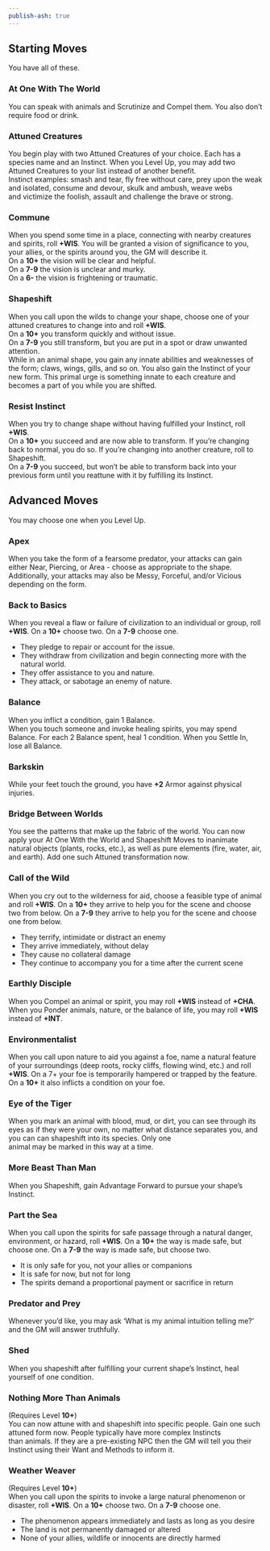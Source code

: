 ```yaml
---  
publish-ash: true  
---  
```

## Starting Moves   
You have all of these.  
  
### At One With The World  
You can speak with animals and Scrutinize and Compel them. You also don’t require food or drink.  
### Attuned Creatures  
You begin play with two Attuned Creatures of your choice. Each has a species name and an Instinct. <span class="move-trigger">When you Level Up,</span> you may add two  
Attuned Creatures to your list instead of another benefit.  
Instinct examples: smash and tear, fly free without care, prey upon the weak and isolated, consume and devour, skulk and ambush, weave webs  
and victimize the foolish, assault and challenge the brave or strong.  
### Commune  
<span class="move-trigger">When you spend some time in a place,</span> connecting with nearby creatures and spirits, roll **+WIS**. You will be granted a vision of significance to you, your allies, or the spirits around you, the GM will describe it.  
On a **10+** the vision will be clear and helpful.  
On a **7-9** the vision is unclear and murky.  
On a **6-** the vision is frightening or traumatic.  
### Shapeshift  
<span class="move-trigger">When you call upon the wilds to change your shape,</span> choose one of your attuned creatures to change into and roll **+WIS**.  
On a **10+** you transform quickly and without issue.  
On a **7-9** you still transform, but you are put in a spot or draw unwanted attention.  
<span class="move-trigger">While in an animal shape,</span> you gain any innate abilities and weaknesses of the form; claws, wings, gills, and so on. You also gain the Instinct of your new form. This primal urge is something innate to each creature and becomes a part of you while you are shifted.  
### Resist Instinct  
<span class="move-trigger">When you try to change shape without having fulfilled your Instinct,</span> roll **+WIS**.  
On a **10+** you succeed and are now able to transform. If you’re changing back to normal, you do so. If you’re changing into another creature, roll to Shapeshift.  
On a **7-9** you succeed, but won’t be able to transform back into your  
previous form until you reattune with it by fulfilling its Instinct.  
  
  
## Advanced Moves   
You may choose one when you Level Up.  
### Apex  
<span class="move-trigger">When you take the form of a fearsome predator,</span> your attacks can gain either Near, Piercing, or Area - choose as appropriate to the shape. Additionally, your attacks may also be Messy, Forceful, and/or Vicious depending on the form.  
### Back to Basics  
<span class="move-trigger">When you reveal a flaw or failure of civilization to an individual or group,</span> roll **+WIS**. On a **10+** choose two. On a **7-9** choose one.  
- They pledge to repair or account for the issue.  
- They withdraw from civilization and begin connecting more with the natural world.  
- They offer assistance to you and nature.  
- They attack, or sabotage an enemy of nature.  
### Balance  
<span class="move-trigger">When you inflict a condition,</span> gain 1 Balance.  
<span class="move-trigger">When you touch someone and invoke healing spirits,</span> you may spend Balance. For each 2 Balance spent, heal 1 condition. <span class="move-trigger">When you Settle In,</span> lose all Balance.  
### Barkskin  
<span class="move-trigger">While your feet touch the ground,</span> you have **+2** Armor against physical injuries.  
### Bridge Between Worlds  
You see the patterns that make up the fabric of the world. You can now apply your At One With the World and Shapeshift Moves to inanimate natural objects (plants, rocks, etc.), as well as pure elements (fire, water, air, and earth). Add one such Attuned transformation now.  
### Call of the Wild  
<span class="move-trigger">When you cry out to the wilderness for aid,</span> choose a feasible type of animal and roll **+WIS**. On a **10+** they arrive to help you for the scene and choose two from below. On a **7-9** they arrive to help you for the scene and choose one from below.  
- They terrify, intimidate or distract an enemy  
- They arrive immediately, without delay  
- They cause no collateral damage  
- They continue to accompany you for a time after the current scene  
### Earthly Disciple  
<span class="move-trigger">When you Compel an animal or spirit,</span> you may roll **+WIS** instead of **+CHA**. <span class="move-trigger">When you Ponder animals, nature, or the balance of life,</span> you may roll **+WIS** instead of **+INT**.  
### Environmentalist  
<span class="move-trigger">When you call upon nature to aid you against a foe,</span> name a natural feature of your surroundings (deep roots, rocky cliffs, flowing wind, etc.) and roll **+WIS**. On a 7+ your foe is temporarily hampered or trapped by the feature. On a **10+** it also inflicts a condition on your foe.  
### Eye of the Tiger  
<span class="move-trigger">When you mark an animal with blood,</span> mud, or dirt, you can see through its eyes as if they were your own, no matter what distance separates you, and you can can shapeshift into its species. Only one  
animal may be marked in this way at a time.  
### More Beast Than Man  
<span class="move-trigger">When you Shapeshift,</span> gain Advantage Forward to pursue your shape’s Instinct.  
### Part the Sea  
<span class="move-trigger">When you call upon the spirits for safe passage through a natural danger,</span> environment, or hazard, roll **+WIS**. On a **10+** the way is made safe, but choose one. On a **7-9** the way is made safe, but choose two.  
- It is only safe for you, not your allies or companions  
- It is safe for now, but not for long  
- The spirits demand a proportional payment or sacrifice in return  
### Predator and Prey  
<span class="move-trigger">Whenever you’d like,</span> you may ask ‘What is my animal intuition telling me?’ and the GM will answer truthfully.  
### Shed  
<span class="move-trigger">When you shapeshift after fulfilling your current shape’s Instinct,</span> heal yourself of one condition.  
### Nothing More Than Animals   
(Requires Level **10+**)  
You can now attune with and shapeshift into specific people. Gain one such attuned form now. People typically have more complex Instincts  
than animals. If they are a pre-existing NPC then the GM will tell you their Instinct using their Want and Methods to inform it.  
### Weather Weaver   
(Requires Level **10+**)  
<span class="move-trigger">When you call upon the spirits to invoke a large natural phenomenon or disaster,</span> roll **+WIS**. On a **10+** choose two. On a **7-9** choose one.  
- The phenomenon appears immediately and lasts as long as you desire  
- The land is not permanently damaged or altered  
- None of your allies, wildlife or innocents are directly harmed